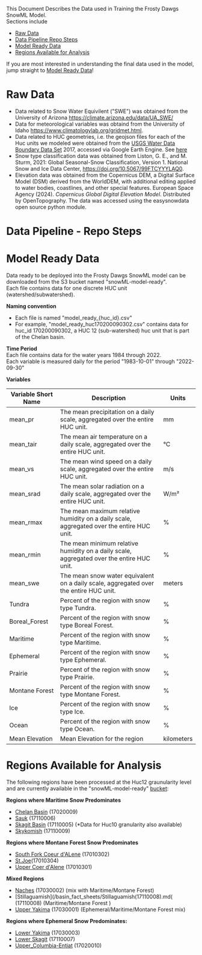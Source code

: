 This Document Describes the Data used in Training the Frosty Dawgs SnowML Model. <br>
Sections include  
-   [Raw Data](#raw-data)
-   [Data Pipeline Repo Steps](#data-pipeline---repo-steps)
-   [Model Ready Data](#Model-Ready-Data)
-   [Regions Available for Analysis](#Regions-Available-for-Analysis)

  If you are most interested in understanding the final data used in the model, jump straight to [Model Ready Data](#Model-Ready-Data)!

# Raw Data <br>
- Data related to Snow Water Equivilent ("SWE") was obtained from the University of Arizona https://climate.arizona.edu/data/UA_SWE/
- Data for meteorological variables was obtaind from the University of Idaho https://www.climatologylab.org/gridmet.html.
- Data related to HUC geometries, i.e. the geojson files for each of the Huc units we modeled were obtained from the [USGS Water Data Boundary Data Set](https://www.usgs.gov/national-hydrography/watershed-boundary-dataset) 2017, accessed via Google Earth Engine.  See [here](https://developers.google.com/earth-engine/datasets/catalog/USGS_WBD_2017_HUC12)
- Snow type classification data was obtained from Liston, G. E., and M. Sturm, 2021: Global Seasonal-Snow Classification, Version 1. National Snow and Ice Data Center, https://doi.org/10.5067/99FTCYYYLAQ0.
- Elevation data was obtained from the Copernicus DEM, a Digital Surface Model (DSM) derived from the WorldDEM, with additional
    editing applied to water bodies, coastlines, and other special features. European Space Agency (2024).  <i>Copernicus Global Digital Elevation Model</i>.  Distributed by OpenTopography.  The data was accessed using the easysnowdata open source python module.  


# Data Pipeline - Repo Steps <br>

# Model Ready Data <br>
Data ready to be deployed into the Frosty Dawgs SnowML model can be downloaded from the S3 bucket named "snowML-model-ready". <br>
Each file contains data for one discrete HUC unit (watershed/subwatershed).

**Naming convention**
- Each file is named "model_ready_{huc_id}.csv"
- For example, "model_ready_huc170200090302.csv" contains data for huc_id 170200090302, a HUC 12 (sub-watershed) huc unit that is part of the Chelan basin.

**Time Period** <br>
Each file contains data for the water years 1984 through 2022. <br>
Each variable is measured daily for the period "1983-10-01" through "2022-09-30"

**Variables** <br>

| Variable Short Name | Description                                                    | Units |
|---------------------|----------------------------------------------------------------|-------|
| mean_pr            | The mean precipitation on a daily scale, aggregated over the entire HUC unit. | mm    |
| mean_tair          | The mean air temperature on a daily scale, aggregated over the entire HUC unit. | °C    |
| mean_vs            | The mean wind speed on a daily scale, aggregated over the entire HUC unit. | m/s   |
| mean_srad          | The mean solar radiation on a daily scale, aggregated over the entire HUC unit. | W/m²  |
| mean_rmax          | The mean maximum relative humidity on a daily scale, aggregated over the entire HUC unit. | %     |
| mean_rmin          | The mean minimum relative humidity on a daily scale, aggregated over the entire HUC unit. | %     |
| mean_swe           | The mean snow water equivalent on a daily scale, aggregated over the entire HUC unit. | meters |
| Tundra            | Percent of the region with snow type Tundra.                    | %     |
| Boreal_Forest     | Percent of the region with snow type Boreal Forest.             | %     |
| Maritime          | Percent of the region with snow type Maritime.                  | %     |
| Ephemeral         | Percent of the region with snow type Ephemeral.                 | %     |
| Prairie          | Percent of the region with snow type Prairie.                    | %     |
| Montane Forest    | Percent of the region with snow type Montane Forest.            | %     |
| Ice              | Percent of the region with snow type Ice.                        | %     |
| Ocean            | Percent of the region with snow type Ocean.                      | %     |
| Mean Elevation   | Mean Elevation for the region                                    | kilometers |



# Regions Available for Analysis <br>
The following regions have been processed at the Huc12 graunularity level and are currently available in the "snowML-model-ready" [bucket](arn:aws:s3:::snowml-model-ready): <br>

**Regions where Maritime Snow Predominates** 
  - [Chelan Basin](basin_fact_sheets/Chelan(17020009).md) (17020009)
  - [Sauk](basin_fact_sheets/Sauk(17110006).md) (17110006)
  - [Skagit Basin](basin_fact_sheets/Skagit(17110005).md) (17110005) (*Data for Huc10 granularity also available)
  - [Skykomish](basin_fact_sheets/Skykomish(1711009).md) (17110009)

**Regions where Montane Forest Snow Predominates** 

  - [South Fork Coeur d'ALene](basin_fact_sheets/South_Fork_Coeur_d'Alene(17010302).md) (17010302)
  - [St.Joe](basin_fact_sheets/St._Joe(17010304).md)(17010304)
  - [Upper Coer d'Alene](basin_fact_sheets/Upper_Coeur_d'Alene(17010301).md) (17010301)
  
**Mixed Regions** 
  - [Naches](basin_fact_sheets/Naches(17030002).md) (17030002) (mix with Maritime/Montane Forest)
  - [Stillaguamish](/basin_fact_sheets/Stillaguamish(17110008).md( (17110008) (Maritime/Montane Forest )
  - [Upper Yakima](basin_fact_sheets/UpperYakima(17030001).md) (17030001) (Ephemeral/Maritime/Montane Forest mix)

**Regions where Ephemeral Snow Predominates:** 
- [Lower Yakima](basin_fact_sheets/Lower_Yakima(17030003).md) (17030003)
- [Lower Skagit](basin_fact_sheets/LowerSkagit(17110007).md) (17110007)
- [Upper_Columbia-Entiat](basin_fact_sheets/Upper_Columbia-Entiat(17020010).md) (17020010)
  
